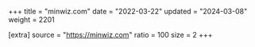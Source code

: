 +++
title = "minwiz.com"
date = "2022-03-22"
updated = "2024-03-08"
weight = 2201

[extra]
source = "https://minwiz.com"
ratio = 100
size = 2
+++

